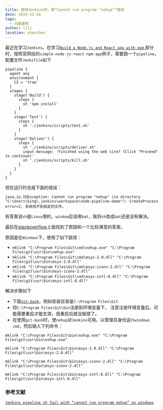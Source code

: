 ```yaml
---
title: 使用Jenkins时，报“Cannot run program "nohup"”错误
date: 2019-12-24
tags:
  - 问题累积
author: lili
location: shenzhen
---
```


最近在学习` Jenkins `。在学习[` Build a Node.js and React app with npm ` ](https://note.youdao.com/)部分时，按照官网给的` simple-node-js-react-npm-app `例子，需要跑一个` pipeline `，配置文件` Jenkifile `如下

```
pipeline {
  agent any
  environment {
    CI = 'true'
  }
  stages {
    stage('Build') {
      steps {
        sh 'npm install'
      }
    }
    stage('Test') {
      steps {
        sh './jenkins/scripts/test.sh'
      }
    }
    stage('Deliver') {
      steps {
        sh './jenkins/scripts/deliver.sh'
        input message: 'Finished using the web site? (Click "Proceed" to continue)'
        sh './jenkins/scripts/kill.sh'
      }
    }
  }
}
```
但在运行时总报下面的错误：

```
java.io.IOException: Cannot run program "nohup" (in directory "C:\Users\king\.jenkins\workspace\node-pipeline-demo"): CreateProcess error=2, 系统找不到指定的文件。
```
有答案说` sh `是` Linux `用的，` window `应该用` bat `，我将` sh `改成` bat `还是没有解决。

最后在[stackoverflow](https://stackoverflow.com)上面找到了原因和一个比较满意的答案，

原因是在` Windows `下，使用了如下路径：

- ` mklink "C:\Program Files\Git\cmd\nohup.exe" "C:\Program Files\git\usr\bin\nohup.exe" `
- ` mklink "C:\Program Files\Git\cmd\msys-2.0.dll" "C:\Program Files\git\usr\bin\msys-2.0.dll" `
- ` mklink "C:\Program Files\Git\cmd\msys-iconv-2.dll" "C:\Program Files\git\usr\bin\msys-iconv-2.dll" `
- ` mklink "C:\Program Files\Git\cmd\msys-intl-8.dll" "C:\Program Files\git\usr\bin\msys-intl-8.dll" `


解决步骤如下

- 下载[` git-bash `](https://git-scm.com/downloads)，例如安装目录是` C:\Program Files\Git `
- 将` C:\Program Files\Git\bin `注册到环境变量下， 注意注册环境变量后，可能需要重启才能生效，我重启后就没报错了。
- 在使用` git-bash `时，使` nohup `对` Jenkins `可用。以管理员身份运` 行windows cmd `，然后输入下列命令：

```shell
mklink "C:\Program Files\Git\bin\nohup.exe" "C:\Program Files\git\usr\bin\nohup.exe"

mklink "C:\Program Files\Git\bin\msys-2.0.dll" "C:\Program Files\git\usr\bin\msys-2.0.dll"

mklink "C:\Program Files\Git\bin\msys-iconv-2.dll" "C:\Program Files\git\usr\bin\msys-iconv-2.dll"

mklink "C:\Program Files\Git\bin\msys-intl-8.dll" "C:\Program Files\git\usr\bin\msys-intl-8.dll"
```

### 参考文献

[` Jenkins pipeline sh fail with “cannot run program nohup” on windows `](https://stackoverflow.com/questions/45140614/jenkins-pipeline-sh-fail-with-cannot-run-program-nohup-on-windows)
